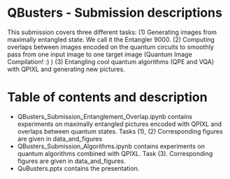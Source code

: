 # QBusters - Submission descriptions
This submission covers three different tasks: (1) Generating images from maximally entangled state. We call it the Entangler 9000. (2) Computing overlaps between images encoded on the quantum circuits to smoothly pass from one input image to one target image (Quantum Image Compilation! :) ) (3) Entangling cool quantum algorithms (QPE and VQA) with QPIXL and generating new pictures.

# Table of contents and description
 -  QBusters_Submission_Entanglement_Overlap.ipynb contains experiments on maximally entangled pictures encoded with QPIXL and overlaps between quantum states. Tasks (1), (2) Corresponding figures are given in data_and_figures
 -  QBusters_Submission_Algorithms.ipynb contains experiments on quantum algorithms combined with QPIXL. Task (3). Corresponding figures are given in data_and_figures.
 -  QuBusters.pptx contains the presentation.


